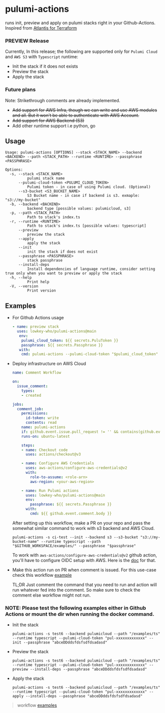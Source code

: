 # pulumi-actions
runs init, preview and apply on pulumi stacks right in your Github-Actions. Inspired from [Atlantis for Terraform](https://www.runatlantis.io/)

### PREVIEW Release
Currently, In this release; the following are supported only for `Pulumi Cloud` and `AWS S3` with `Typescript` runtime:
- Init the stack if it does not exists
- Preview the stack
- Apply the stack

### Future plans
Note: Strikethrough comments are already implemented.
- ~~Add support for AWS Infra, though we can write and use AWS modules and all. But it won't be able to authenticate with AWS Account.~~
- ~~Add support for AWS Backend (S3)~~
- Add other runtime support i.e python, go

## Usage
```
Usage: pulumi-actions [OPTIONS] --stack <STACK_NAME> --backend <BACKEND> --path <STACK_PATH> --runtime <RUNTIME> --passphrase <PASSPHRASE>

Options:
  -s, --stack <STACK_NAME>
          pulumi stack name
      --pulumi-cloud-token <PULUMI_CLOUD_TOKEN>
          Pulumi token - in case of using Pulumi cloud. (Optional)
      --s3-bucket <S3_BUCKET_NAME>
          S3 Bucket name - in case if backend is s3. exmaple: "s3://my-bucket"
  -b, --backend <BACKEND>
          backend type [possible values: pulumicloud, s3]
  -p, --path <STACK_PATH>
          Path to stack's index.ts
  -r, --runtime <RUNTIME>
          Path to stack's index.ts [possible values: typescript]
      --preview
          preview the stack
      --apply
          apply the stack
      --init
          init the stack if does not exist
      --passphrase <PASSPHRASE>
          stack passphrase
      --install-deps
          Install dependencies of language runtime, consider setting true only when you want to preview or apply the stack
  -h, --help
          Print help
  -V, --version
          Print version
```

## Examples

- For Github Actions usage
    ```yaml
    - name: preview stack
      uses: lowkey-who/pulumi-actions@main
       env:
        pulumi_cloud_token: ${{ secrets.PuluToken }}
        passphrase: ${{ secrets.Passphrase }}
       with:
        cmd: pulumi-actions --pulumi-cloud-token "$pulumi_cloud_token" -s test6 --backend pulumicloud --path "$GITHUB_WORKSPACE/examples/ts" --install-deps --preview --passphrase "$passphrase" --runtime typescript
    ```
- Deploy infrastructure on AWS Cloud
    ```yaml
    name: Comment Workflow

    on:
      issue_comment:
        types:
        - created

    jobs:
      comment_job:
        permissions:
          id-token: write
          contents: read
        name: pulumi-actions
        if: github.event.issue.pull_request != '' && contains(github.event.comment.body, 'pulumi-actions')   
        runs-on: ubuntu-latest

        steps:
        - name: Checkout code
          uses: actions/checkout@v3

        - name: Configure AWS Credentials
          uses: aws-actions/configure-aws-credentials@v2
          with:
            role-to-assume: <role-arn>
            aws-region: <your-aws-region>

        - name: Run Pulumi actions 
          uses: lowkey-who/pulumi-actions@main
          env:
            passphrase: ${{ secrets.Passphrase }}
          with:
            cmd: ${{ github.event.comment.body }}

    ```
  After setting up this workflow, make a PR on your repo and pass the somewhat similar command to work with s3 backend and AWS Cloud.

  ```
  pulumi-actions -s ci-test --init --backend s3 --s3-bucket "s3://my-bucket-name" --runtime typescript --path "$GITHUB_WORKSPACE/examples/" --passphrase "$passphrase"
  ```
  
  To work with `aws-actions/configure-aws-credentials@v2` github action, you'll have to configure OIDC setup with AWS. Here is the [doc](https://docs.github.com/en/actions/deployment/security-hardening-your-deployments/configuring-openid-connect-in-amazon-web-services) for that.

- Make this action run on PR when comment is issued.
  For this use-case check this workflow [example](https://github.com/lowkey-who/pulumi-actions/blob/main/.github/workflows/test-issue-comment.yaml)

  TL;DR Just comment the command that you need to run and action will run whatever fed into the comment. So make sure to check the comment else workflow might not run.

### NOTE: Please test the following examples either in Github Actions or mount the dir when running the docker command.
- Init the stack
    ```
    pulumi-actions -s test6 --backend pulumicloud --path "/examples/ts" --runtime typescript --pulumi-cloud-token "pul-xxxxxxxxxxxxx" --init --passphrase "abceDDddsfdsfsdfdsadasd"
    ```

- Preview the stack
    ```
    pulumi-actions -s test6 --backend pulumicloud --path "/examples/ts" --runtime typescript --pulumi-cloud-token "pul-xxxxxxxxxxxxx" --preview --install-deps --passphrase "abceDDddsfdsfsdfdsadasd"
    ```

- Apply the stack
    ```
    pulumi-actions -s test6 --backend pulumicloud --path "/examples/ts" --runtime typescript --pulumi-cloud-token "pul-xxxxxxxxxxxxx" --apply --install-deps --passphrase "abceDDddsfdsfsdfdsadasd"
    ```

> workflow [examples](https://github.com/lowkey-who/pulumi-actions/tree/main/.github/workflows)
